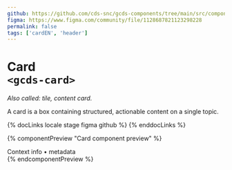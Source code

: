 ```yaml
---
github: https://github.com/cds-snc/gcds-components/tree/main/src/components/gcds-card
figma: https://www.figma.com/community/file/1128687821123298228
permalink: false
tags: ['cardEN', 'header']
---
```


# Card <br>`<gcds-card>`

_Also called: tile, content card._

A card is a box containing structured, actionable content on a single topic.

{% docLinks locale stage figma github %}
{% enddocLinks %}

{% componentPreview "Card component preview" %}
<gcds-card card-title="Card title link" tag="Tag" href="#" description="Description or supporting text relating to the headline. Longer text will be truncated with ...">

<div slot="footer">Context info • metadata</div>
</gcds-card>
{% endcomponentPreview %}
